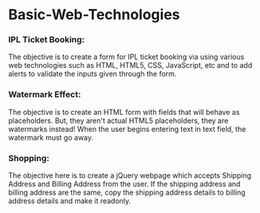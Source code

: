 # Basic-Web-Technologies

### IPL Ticket Booking:

The objective is to create a form for IPL ticket booking via using various web technologies such as HTML, HTML5, CSS, JavaScript, etc and to add alerts to validate the inputs given through the form.


### Watermark Effect:

The objective is to create an HTML form with fields that will behave as placeholders. But, they aren't actual HTML5 placeholders, they are watermarks instead! When the user begins entering text in text field, the watermark must go away.


### Shopping:

The objective here is to create a jQuery webpage which accepts Shipping Address and Billing Address from the user. If the shipping address and billing address are the same, copy the shipping address details to billing address details and make it readonly.